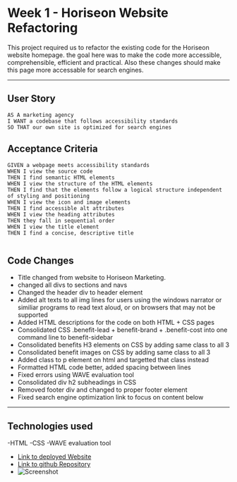 
## <h1>Week 1 - Horiseon Website Refactoring</h1>

<p>This project required us to refactor the existing code for the Horiseon website homepage. the goal here was to make the code more accessible, comprehensible, efficient and practical. Also these changes should make this page more accessable for search engines. </p>

---
## User Story

```
AS A marketing agency
I WANT a codebase that follows accessibility standards
SO THAT our own site is optimized for search engines
```

## Acceptance Criteria

```
GIVEN a webpage meets accessibility standards
WHEN I view the source code
THEN I find semantic HTML elements
WHEN I view the structure of the HTML elements
THEN I find that the elements follow a logical structure independent of styling and positioning
WHEN I view the icon and image elements
THEN I find accessible alt attributes
WHEN I view the heading attributes
THEN they fall in sequential order
WHEN I view the title element
THEN I find a concise, descriptive title


```

## Code Changes
* Title changed from website to Horiseon Marketing.
* changed all divs to sections and navs
* Changed the header div to header element 
* Added alt texts to all img lines for users using the windows narrator or similiar programs to read text aloud, or on browsers that may not be supported
* Added HTML descriptions for the code on both HTML + CSS pages
* Consolidated CSS .benefit-lead + benefit-brand + .benefit-cost into one command line to benefit-sidebar
* Consolidated benefits H3 elements on CSS by adding same class to all 3
* Consolidated benefit images on CSS by adding same class to all 3
* Added class to p element on html and targetted that class instead
* Formatted HTML code better, added spacing between lines
* Fixed errors using WAVE evaluation tool
* Consolidated div h2 subheadings in CSS
* Removed footer div and changed to proper footer element
* Fixed search engine optimization link to focus on content below

---

## Technologies used
-HTML
-CSS
-WAVE evaluation tool

* [Link to deployed Website](https://jroberts94.github.io/horiseon-homework/)
* [Link to github Repository](https://github.com/JRoberts94/homework)
* ![Screenshot](/assets/images/01-html-css-git-homework-demo)



